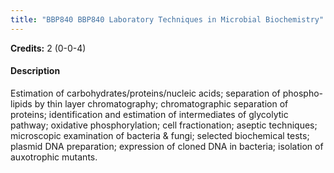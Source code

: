 ```yaml
---
title: "BBP840 BBP840 Laboratory Techniques in Microbial Biochemistry"
---
```

**Credits:** 2 (0-0-4)

#### Description
Estimation of carbohydrates/proteins/nucleic acids; separation of phospho-lipids by thin layer chromatography; chromatographic separation of proteins; identification and estimation of intermediates of glycolytic pathway; oxidative phosphorylation; cell fractionation; aseptic techniques; microscopic examination of bacteria & fungi; selected biochemical tests; plasmid DNA preparation; expression of cloned DNA in bacteria; isolation of auxotrophic mutants.